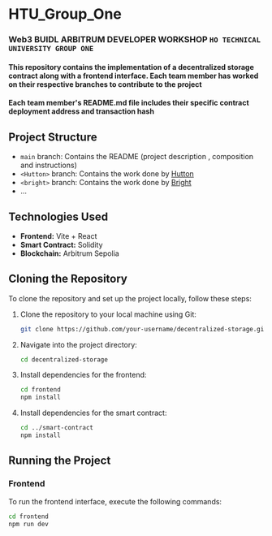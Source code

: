 # HTU_Group_One

### Web3 BUIDL ARBITRUM DEVELOPER WORKSHOP `HO TECHNICAL UNIVERSITY GROUP ONE`

#### This repository contains the implementation of a decentralized storage contract along with a frontend interface. Each team member has worked on their respective branches to contribute to the project

#### Each team member's README.md file includes their specific contract deployment address  and transaction hash 

## Project Structure

- `main` branch: Contains the README (project description , composition  and instructions)
- `<Hutton>` branch: Contains the work done by [Hutton](https://github.com/Hutton-slow)
- `<bright>` branch: Contains the work done by [Bright](https://github.com/Brig2002)
- ...

## Technologies Used

- **Frontend:** Vite + React
- **Smart Contract:** Solidity
- **Blockchain:**  Arbitrum Sepolia

## Cloning the Repository

To clone the repository and set up the project locally, follow these steps:

1. Clone the repository to your local machine using Git:

    ```bash
    git clone https://github.com/your-username/decentralized-storage.git
    ```

2. Navigate into the project directory:

    ```bash
    cd decentralized-storage
    ```

3. Install dependencies for the frontend:

    ```bash
    cd frontend
    npm install
    ```

4. Install dependencies for the smart contract:

    ```bash
    cd ../smart-contract
    npm install
    ```

## Running the Project

### Frontend

To run the frontend interface, execute the following commands:

```bash
cd frontend
npm run dev
